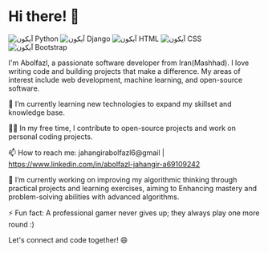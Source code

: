 # Hi there! 👋

![آیکون Python](https://img.icons8.com/color/48/000000/python.png)     ![آیکون Django](https://img.icons8.com/color/48/000000/django.png)     ![آیکون HTML](https://img.icons8.com/color/48/000000/html-5.png)     ![آیکون CSS](https://img.icons8.com/color/48/000000/css3.png)     ![آیکون Bootstrap](https://img.icons8.com/color/48/000000/bootstrap.png)

I'm Abolfazl, a passionate software developer from Iran(Mashhad). I love writing code and building projects that make a difference. My areas of interest include web development, machine learning, and open-source software.

🌱 I’m currently learning new technologies to expand my skillset and knowledge base.

👨‍💻 In my free time, I contribute to open-source projects and work on personal coding projects.

📫 How to reach me: jahangirabolfazl6@gmail | https://www.linkedin.com/in/abolfazl-jahangir-a69109242

🔭 I’m currently working on improving my algorithmic thinking through practical projects and learning exercises, aiming to Enhancing mastery and problem-solving abilities with advanced algorithms.

⚡ Fun fact: A professional gamer never gives up; they always play one more round :)

Let's connect and code together! 😄
